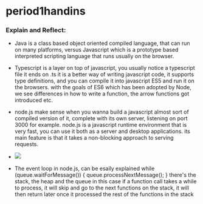 # period1handins


### Explain and Reflect:

- Java is a class based object oriented compiled language, that can run on many platforms, versus Javascript which is a prototype based interpreted scripting language that runs usually on the browser. 


 - Typescript is a layer on top of javascript, you usually notice a typescript file it ends on .ts 
 it is a better way of writing javascript code, it supports type definitions, and you can compile it into javascript ES5 and run it on the browsers. with the goals of ES6 which has been adopted by Node, we see differences in how to write a function, the arrow functions got introduced etc. 
 
 - node.js make sense when you wanna build a javascript almost sort of compiled version of it, complete with its own server, listening on port 3000 for example. node.js is a javascript runtime environment that is very fast, you can use it both as a server and desktop applications. its main feature is that it takes a non-blocking approach to serving requests.
 - <img src="https://mdn.mozillademos.org/files/4617/default.svg">
 - The event loop in node.js, can be esaily explained 
 while (queue.waitForMessage()) {
  queue.processNextMessage();
}
there's the stack, the heap and the queue
in this case if a function call takes a while to process, it will skip and go to the next functions on the stack,
it will then return later once it processed the rest of the functions in the stack 


